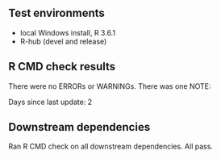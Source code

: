 ## Test environments

* local Windows install, R 3.6.1
* R-hub (devel and release)

## R CMD check results

There were no ERRORs or WARNINGs. There was one NOTE:

  Days since last update: 2

## Downstream dependencies

Ran R CMD check on all downstream dependencies. All pass.

